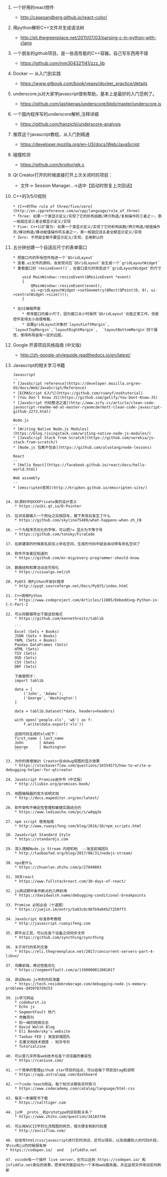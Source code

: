 1. 一个好用的react控件
	* http://casesandberg.github.io/react-color/ 

2. 用python解析C++文件并生成语法树
	* http://eli.thegreenplace.net/2011/07/03/parsing-c-in-python-with-clang

3. 一个朋友的github项目。是一些高性能的C++容器。自己写东西用不错
	* https://github.com/mm304321141/zzz_lib 

4. Docker — 从入门到实践
	* https://www.gitbook.com/book/yeasy/docker_practice/details

5. underscore.js对大家学javascript很有帮助，基本上是最好的入门范例了。
	* https://github.com/jashkenas/underscore/blob/master/underscore.js

6. 一个国内程序写的underscore解析,注释详细
	* https://github.com/hanzichi/underscore-analysis 

7. 推荐这个javascript教程，从入门到精通
	* https://developer.mozilla.org/en-US/docs/Web/JavaScript

8. 碰撞检测
	* https://github.com/kroitor/gjk.c 

9. Qt Creator打开的时候直接打开上次关闭时的项目：
	* 文件-> Session Manager…->选中【启动时恢复上次回话】

10. C++的3/5/0规则
	```
	* [C++的The rule of three/five/zero](http://en.cppreference.com/w/cpp/language/rule_of_three)
	* Three: 如果一个类显示定义/实现了它的析构函数/拷贝构造/复制操作符三者之一，那一般就应该三者全都显示定义/实现
	* Five: C++11扩展为: 如果一个类显示定义/实现了它的析构函数/拷贝构造/赋值操作符/移动构造/移动赋值操作符五者之一，那一般就应该五者全都显示定义/实现
	* Zero: 不然就全都不要显示定义/实现，全用默认的
	```

11. 五分钟创建一个自适应尺寸的表单窗口
	```
	* 把窗口内的所有控件拖进一个`QGridLayout`
	* 查看.ui文件的源码，会发现对应`QGridLayout`会生成一个`gridLayoutWidget`
	* 重载窗口的`resizeEvent()`，在窗口变化时改变这个`gridLayoutWidget`的尺寸
	
	    void MainWindow::resizeEvent(QResizeEvent *event)
	    {
	        QMainWindow::resizeEvent(event);
	        ui->gridLayoutWidget->setGeometry(QRect(QPoint(0, 0), ui->centralWidget->size()));
	    }
	   
	* 在UI编辑界面
	    * 修改窗口的最小尺寸，因为窗口太小时虽然`QGridLayout`也能正常工作，但是控件变得太小会很难看。
	    * 设置gridLayout对象的`layoutLeftMargin`, `layoutTopMargin`,`layoutRightMargin`,  `layoutBottomMargin`四个属性，使得布局留有一定的边距。
	
	```
12. Google 开源项目风格指南 (中文版) 
	* http://zh-google-styleguide.readthedocs.io/en/latest/

13. Javascript的相关学习书籍
	```
	Javascript
	--
	* [JavaScript reference](https://developer.mozilla.org/en-US/docs/Web/JavaScript/Reference)
	* [ECMAScript 6入门](https://github.com/ruanyf/es6tutorial)
	* [You Don't Know JS](https://github.com/getify/You-Dont-Know-JS)
	* [JavaScript 代码整洁之道](http://www.zcfy.cc/article/clean-code-javascript-readme-md-at-master-ryanmcdermott-clean-code-javascript-github-2273.html)
	
	Node.js
	--
	* [Writing Native Node.js Modules](https://blog.risingstack.com/writing-native-node-js-modules/)
	* [JavaScript Stack from Scratch](https://github.com/verekia/js-stack-from-scratch/)
	* [Node.js 包教不包会](https://github.com/alsotang/node-lessons)
	
	React
	--
	* [Hello React](https://facebook.github.io/react/docs/hello-world.html)
	
	Web assembly
	--
	* [emscripten官网](http://kripken.github.io/emscripten-site/)
```

14. Qt源码中QXXXPrivate类的设计意义
	* https://wiki.qt.io/D-Pointer 

15. 在浏览器输入一个网址之后按回车，接下来背后发生了什么
	* https://github.com/skyline75489/what-happens-when-zh_CN  

16. 一个为程序员优化的字体，可以把!= 显示为不等于号
	* https://github.com/tonsky/FiraCode

17. 在新建类的时候类名前加上命名空间，生成的代码中就会自动带有命名空间了

18. 软件开发者应知道的
	* https://github.com/mr-mig/every-programmer-should-know

19. 数据结构和算法动态可视化
	* https://visualgo.net/zh

20. PyQt5 用Python开发Qt程序
	* http://pyqt.sourceforge.net/Docs/PyQt5/index.html
	
21. C++调用Python
	* https://www.codeproject.com/Articles/11805/Embedding-Python-in-C-C-Part-I 
	
22. 可以将数据导出下面这些格式
	* https://github.com/kennethreitz/tablib
	
	```
	Excel (Sets + Books)
	JSON (Sets + Books)
	YAML (Sets + Books)
	Pandas DataFrames (Sets)
	HTML (Sets)
	TSV (Sets)
	OSD (Sets)
	CSV (Sets)
	DBF (Sets)
	
	下面是例子：
	import tablib
	
	data = [
	    ('John', 'Adams'),
	    ('George', 'Washington')
	]
	
	data = tablib.Dataset(*data, headers=headers)
	
	with open('people.xls', 'wb') as f:
	    f.write(data.export('xls'))
	    
	这段代码生成的xls如下：
	first_name | last_name
	John       | Adams
	George     | Washington
	```

23. 为你的类增强Qt Creator在debug视图的显示效果
	* https://stackoverflow.com/questions/34354573/how-to-write-a-debugging-helper-for-qtcreator

24. JavaScript Promise迷你书（中文版）
	* http://liubin.org/promises-book/

25. 地图编辑器的官方说明文档
	* http://docs.mapeditor.org/en/latest/ 
 
26. 软件架构不确定性管理和敏捷实践结合的
	* https://www.lediaocha.com/pc/s/wdqq3e

27. npm script 使用指南
	* http://www.ruanyifeng.com/blog/2016/10/npm_scripts.html

28. JavaScript Standard Style
	* https://standardjs.com

29. 深入理解Node.js Stream 内部机制  --淘宝前端团队
	* http://taobaofed.org/blog/2017/08/31/nodejs-stream/

30. npx是什么
	* https://zhuanlan.zhihu.com/p/27840803

31. 30天react
	* https://www.fullstackreact.com/30-days-of-react/

32. js调试期中条件断点的几种妙用
	* https://davidwalsh.name/debugging-conditional-breakpoints

33. Promise 必知必会（十道题）
	* https://juejin.im/entry/5a03c0c96fb9a045272507f3

34. JavaScript 标准参考教程
	* http://javascript.ruanyifeng.com 

35. 跨平台工具，可以在各个设备之间同步文件
	* https://github.com/syncthing/syncthing

36. 关于并行的系列文章
	* https://eli.thegreenplace.net/2017/concurrent-servers-part-4-libuv/

37. 鸟瞰前端，再论性能优化
	* https://segmentfault.com/a/1190000012001017

38. 调试Node.js中的内存泄露
	* https://tech.residebrokerage.com/debugging-node-js-memory-problems-d450787d9253

39. js学习网站
	* codeburst.io
	* Echo js
	* SegmentFault 热门
	* 奇舞周刊
	* 阮一峰的网络日志
	* David Walsh Blog
	* Eli Bendersky's website
	* Taobao FED | 淘宝前端团队
	* 石墨文档技术酒馆 - 知乎专栏
	* Tutorialzine

40. 可以查几乎所有web技术在各个浏览器的兼容性
	* https://caniuse.com/ 

41. 一个简单的管理github star项目的站点，可以给每个项目加tag和说明
	* https://app.astralapp.com/dashboard 

42. 一个code-teach网站，每个知识点都有实时练习
	* https://www.codecademy.com/catalog/language/html-css 

43. 每天一本编程书下载
	* https://salttiger.com 

44. js中__proto__和prototype的区别和关系？
	* https://www.zhihu.com/question/34183746

45. 可以用ASCII字符化流程图的网页，很方便复制到代码里
	* http://asciiflow.com/ 

46. 在线写html/css/javascript进行实时测试，还可以保存，以及收藏别人的代码片段，学css和js的时候很有用
* https://codepen.io/  and   jsfiddle.net 

47. vscode有一个插件 live server，也可以达到 https://codepen.io/ 和 jsfiddle.net类似的效果，把本地页面启动为一个本地web服务器，并且监视文件改动实时刷新 
